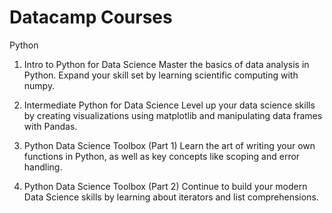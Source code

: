 # Datacamp Courses 

Python 

1. Intro to Python for Data Science
Master the basics of data analysis in Python. Expand your skill set by learning scientific computing with numpy.

2. Intermediate Python for Data Science
Level up your data science skills by creating visualizations using matplotlib and manipulating data frames with Pandas.

3. Python Data Science Toolbox (Part 1)
Learn the art of writing your own functions in Python, as well as key concepts like scoping and error handling.

4. Python Data Science Toolbox (Part 2)
Continue to build your modern Data Science skills by learning about iterators and list comprehensions.
